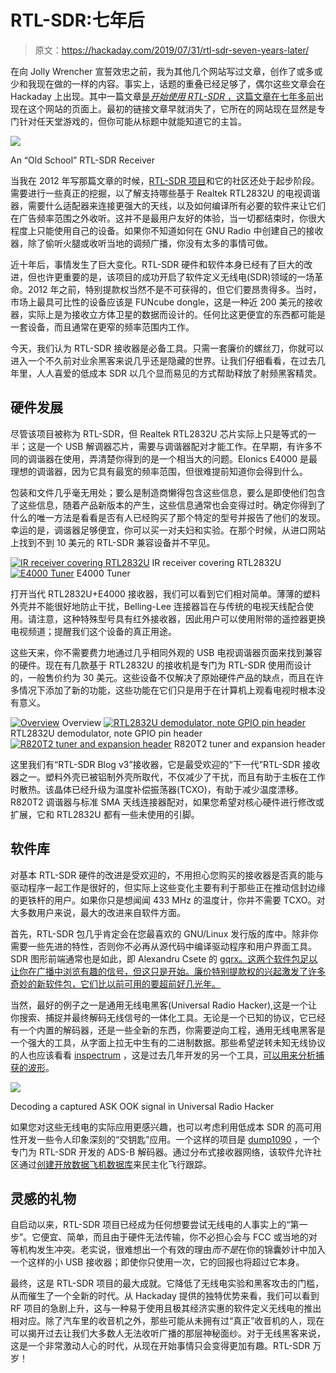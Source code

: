 # RTL-SDR:七年后

> 原文：<https://hackaday.com/2019/07/31/rtl-sdr-seven-years-later/>

在向 Jolly Wrencher 宣誓效忠之前，我为其他几个网站写过文章，创作了或多或少和我现在做的一样的内容。事实上，话题的重叠已经足够了，偶尔这些文章会在 Hackaday 上出现。其中一篇文章[是*开始使用 RTL-SDR* ，这篇文章在七年多前](https://hackaday.com/2012/06/27/getting-started-with-software-defined-radio/)出现在这个网站的页面上。最初的链接文章早就消失了，它所在的网站现在显然是专门针对任天堂游戏的，但你可能从标题中就能知道它的主旨。

[![](img/369b61fe03b62196994a233667acfedf.png)](https://hackaday.com/wp-content/uploads/2019/07/rtlsdr_original.jpg)

An “Old School” RTL-SDR Receiver

当我在 2012 年写那篇文章的时候，[RTL-SDR 项目](https://osmocom.org/projects/rtl-sdr/wiki/Rtl-sdr)和它的社区还处于起步阶段。需要进行一些真正的挖掘，以了解支持哪些基于 Realtek RTL2832U 的电视调谐器，需要什么适配器来连接更强大的天线，以及如何编译所有必要的软件来让它们在广告频率范围之外收听。这并不是最用户友好的体验，当一切都结束时，你很大程度上只能使用自己的设备。如果你不知道如何在 GNU Radio 中创建自己的接收器，除了偷听火腿或收听当地的调频广播，你没有太多的事情可做。

近十年后，事情发生了巨大变化。RTL-SDR 硬件和软件本身已经有了巨大的改进，但也许更重要的是，该项目的成功开启了软件定义无线电(SDR)领域的一场革命。2012 年之前，特别提款权当然不是不可获得的，但它们要昂贵得多。当时，市场上最具可比性的设备应该是 FUNcube dongle，这是一种近 200 美元的接收器，实际上是为接收立方体卫星的数据而设计的。任何比这更便宜的东西都可能是一套设备，而且通常在更窄的频率范围内工作。

今天，我们认为 RTL-SDR 接收器是必备工具。只需一套廉价的螺丝刀，你就可以进入一个不久前对业余黑客来说几乎还是隐藏的世界。让我们仔细看看，在过去几年里，人人喜爱的低成本 SDR 以几个显而易见的方式帮助释放了射频黑客精灵。

## 硬件发展

尽管该项目被称为 RTL-SDR，但 Realtek RTL2832U 芯片实际上只是等式的一半；这是一个 USB 解调器芯片，需要与调谐器配对才能工作。在早期，有许多不同的调谐器在使用，弄清楚你得到的是一个相当大的问题。Elonics E4000 是最理想的调谐器，因为它具有最宽的频率范围，但很难提前知道你会得到什么。

包装和文件几乎毫无用处；要么是制造商懒得包含这些信息，要么是即使他们包含了这些信息，随着产品新版本的产生，这些信息通常也会变得过时。确定你得到了什么的唯一方法是看看是否有人已经购买了那个特定的型号并报告了他们的发现。幸运的是，调谐器足够便宜，你可以买一对夫妇和实验。在那个时候，从进口网站上找到不到 10 美元的 RTL-SDR 兼容设备并不罕见。

 [![IR receiver covering RTL2832U](img/40921f86b333793c350c0c31550cd35b.png "rtlsdr_old1")](https://hackaday.com/2019/07/31/rtl-sdr-seven-years-later/rtlsdr_old1/) IR receiver covering RTL2832U [![E4000 Tuner](img/2b2f4e966f8757f014020cc6c7f2283a.png "rtlsdr_old2")](https://hackaday.com/2019/07/31/rtl-sdr-seven-years-later/rtlsdr_old2/) E4000 Tuner

打开当代 RTL2832U+E4000 接收器，我们可以看到它们相对简单。薄薄的塑料外壳并不能很好地防止干扰，Belling-Lee 连接器旨在与传统的电视天线配合使用。请注意，这种特殊型号具有红外接收器，因此用户可以使用附带的遥控器更换电视频道；提醒我们这个设备的真正用途。

这些天来，你不需要费力地通过几乎相同外观的 USB 电视调谐器页面来找到兼容的硬件。现在有几款基于 RTL2832U 的接收机是专门为 RTL-SDR 使用而设计的，一般售价约为 30 美元。这些设备不仅解决了原始硬件产品的缺点，而且在许多情况下添加了新的功能，这些功能在它们只是用于在计算机上观看电视时根本没有意义。

 [![Overview](img/2e6e9423bb1b8f43ee1fe5dfacdb5dc7.png "rtlsdr_new1")](https://hackaday.com/2019/07/31/rtl-sdr-seven-years-later/rtlsdr_new1/) Overview [![RTL2832U demodulator, note GPIO pin header](img/1eb7063d442ca7b056117090a77abb0d.png "rtlsdr_new3")](https://hackaday.com/2019/07/31/rtl-sdr-seven-years-later/rtlsdr_new3/) RTL2832U demodulator, note GPIO pin header [![R820T2 tuner and expansion header](img/cb0c35df9117eb2d9de460bc0b703ba5.png "rtlsdr_new2")](https://hackaday.com/2019/07/31/rtl-sdr-seven-years-later/rtlsdr_new2/) R820T2 tuner and expansion header

这里我们有“RTL-SDR Blog v3”接收器，它是最受欢迎的“下一代”RTL-SDR 接收器之一。塑料外壳已被铝制外壳所取代，不仅减少了干扰，而且有助于主板在工作时散热。该晶体已经升级为温度补偿振荡器(TCXO)，有助于减少温度漂移。R820T2 调谐器与标准 SMA 天线连接器配对，如果您希望对核心硬件进行修改或扩展，它和 RTL2832U 都有一些未使用的引脚。

## 软件库

对基本 RTL-SDR 硬件的改进是受欢迎的，不用担心您购买的接收器是否真的能与驱动程序一起工作是很好的，但实际上这些变化主要有利于那些正在推动信封边缘的更铁杆的用户。如果你只是想闻闻 433 MHz 的温度计，你并不需要 TCXO。对大多数用户来说，最大的改进来自软件方面。

首先，RTL-SDR 包几乎肯定会在您最喜欢的 GNU/Linux 发行版的库中。除非你需要一些先进的特性，否则你不必再从源代码中编译驱动程序和用户界面工具。SDR 图形前端通常也是如此，即 Alexandru Csete 的 [gqrx。这两个软件包足以让你在广播中浏览有趣的信号，但这只是开始。廉价特别提款权的兴起激发了许多奇妙的新软件包，它们比以前可用的要超前好几光年。](http://gqrx.dk/)

当然，最好的例子之一是通用无线电黑客(Universal Radio Hacker),这是一个让你搜索、捕捉并最终解码无线信号的一体化工具。无论是一个已知的协议，它已经有一个内置的解码器，还是一些全新的东西，你需要逆向工程，通用无线电黑客是一个强大的工具，从字面上拉无中生有的二进制数据。那些希望逆转未知无线协议的人也应该看看 [inspectrum](https://github.com/miek/inspectrum) ，这是过去几年开发的另一个工具，[可以用来分析捕获的波形](https://hackaday.com/2019/06/04/your-table-is-ready-courtesy-of-hackrf/)。

[![](img/8395e0a5d2a2c00ee575e377f4ba7f89.png)](https://hackaday.com/wp-content/uploads/2019/07/rtlsdr_urh2.png)

Decoding a captured ASK OOK signal in Universal Radio Hacker

如果您对这些无线电的实际应用更感兴趣，也可以考虑利用低成本 SDR 的高可用性开发一些令人印象深刻的“交钥匙”应用。一个这样的项目是 [dump1090](https://github.com/antirez/dump1090) ，一个专门为 RTL-SDR 开发的 ADS-B 解码器。通过分布式接收器网络，该软件允许社区通过[创建开放数据飞机数据库](https://hackaday.com/2018/12/03/putting-that-airplane-on-the-map-live-and-with-python/)来民主化飞行跟踪。

## 灵感的礼物

自启动以来，RTL-SDR 项目已经成为任何想要尝试无线电的人事实上的“第一步”。它便宜、简单，而且由于硬件无法传输，你不必担心会与 FCC 或当地的对等机构发生冲突。老实说，很难想出一个有效的理由*而不是*在你的锦囊妙计中加入一个这样的小 USB 接收器；即使你只使用一次，它的回报也将超过它本身。

最终，这是 RTL-SDR 项目的最大成就。它降低了无线电实验和黑客攻击的门槛，从而催生了一个全新的时代。从 Hackaday 提供的独特优势来看，我们可以看到 RF 项目的急剧上升，这与一种易于使用且极其经济实惠的软件定义无线电的推出相对应。除了汽车里的收音机之外，那些可能从未拥有过“真正”收音机的人，现在可以揭开过去让我们大多数人无法收听广播的那层神秘面纱。对于无线黑客来说，这是一个非常激动人心的时代，从现在开始事情只会变得更加有趣。RTL-SDR 万岁！